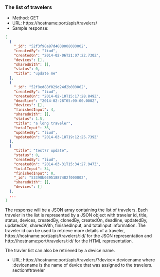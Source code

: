### The list of travelers
- Method: GET
- URL: https://hostname:port/apis/travelers/
- Sample response:

```json
[
  {
    "_id": "52f3f98a87d4808008000002",
    "createdBy": "liud",
    "createdOn": "2014-02-06T21:07:22.730Z",
    "devices": [],
    "sharedWith": [],
    "status": 0,
    "title": "update me"
  },
  {
    "_id": "52f8ed88f029d24d2b000002",
    "createdBy": "liud",
    "createdOn": "2014-02-10T15:17:28.849Z",
    "deadline": "2014-02-28T05:00:00.000Z",
    "devices": [],
    "finishedInput": 4,
    "sharedWith": [],
    "status": 1.5,
    "title": "a long traveler",
    "totalInput": 36,
    "updatedBy": "liud",
    "updatedOn": "2014-03-18T19:12:25.739Z"
  },
  {
    "title": "test77 update",
    "status": 0,
    "createdBy": "liud",
    "createdOn": "2014-03-31T15:34:27.947Z",
    "totalInput": 34,
    "finishedInput": 0,
    "_id": "53398b03951887482f000002",
    "sharedWith": [],
    "devices": []
  },
  ...
]
```

The response will be a JSON array containing the list of travelers. Each traveler in the list is represented by a JSON object with traveler id, title, status, devices, createdBy, clonedBy, createdOn, deadline, updatedBy, updatedOn, sharedWith, finishedInput, and totalInput information. The traveler id can be used to retrieve more details of a traveler, https://hostname:port/apis/travelers/:id/ for the JSON representation and http://hostname:port/travelers/:id/ for the HTML representation.

The travler list can also be retrieved by a device name.
- URL: https://hostname:port/apis/travelers/?device=:devicename
where :devicename is the name of device that was assigned to the travelers.
section#traveler
